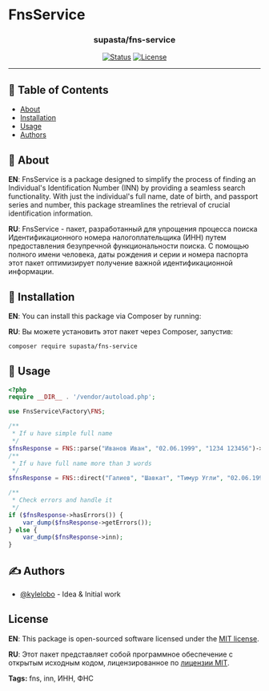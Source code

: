 # FnsService


<h3 align="center">supasta/fns-service</h3>

<div align="center">

[![Status](https://img.shields.io/badge/status-active-success.svg)]()
[![License](https://img.shields.io/badge/license-MIT-blue.svg)](/LICENSE)
</div>

---

## 📝 Table of Contents

- [About](#About)
- [Installation](#installation)
- [Usage](#usage)
- [Authors](#authors)



## 🧐 About <a name = "about"></a>
**EN**:
FnsService is a package designed to simplify the process of finding an Individual's Identification Number (INN) by providing a seamless search functionality. With just the individual's full name, date of birth, and passport series and number, this package streamlines the retrieval of crucial identification information. 

**RU**:
FnsService - пакет, разработанный для упрощения процесса поиска Идентификационного номера налогоплательщика (ИНН) путем предоставления безупречной функциональности поиска. С помощью полного имени человека, даты рождения и серии и номера паспорта этот пакет оптимизирует получение важной идентификационной информации.

## 🔧 Installation <a name = "installation"></a>

**EN**:
You can install this package via Composer by running:

**RU**:
Вы можете установить этот пакет через Composer, запустив:

```bash
composer require supasta/fns-service
```

## 🎈 Usage <a name="usage"></a>
```php
<?php
require __DIR__ . '/vendor/autoload.php';

use FnsService\Factory\FNS;

/**
 * If u have simple full name
 */
$fnsResponse = FNS::parse("Иванов Иван", "02.06.1999", "1234 123456")->getInn();
/**
 * If u have full name more than 3 words
 */
$fnsResponse = FNS::direct("Галиев", "Шавкат", "Тимур Угли", "02.06.1999", "FA123456")->getInn();

/**
 * Check errors and handle it
 */
if ($fnsResponse->hasErrors()) {
    var_dump($fnsResponse->getErrors());
} else {
    var_dump($fnsResponse->inn);
}
```

## ✍️ Authors <a name = "authors"></a>

- [@kylelobo](https://github.com/kylelobo) - Idea & Initial work


## License

**EN**:
This package is open-sourced software licensed under the <a href="https://opensource.org/license/MIT">MIT license</a>.

**RU**:
Этот пакет представляет собой программное обеспечение с открытым исходным кодом, лицензированное по <a href="https://opensource.org/license/MIT">лицензии MIT</a>.

**Tags:** fns, inn, ИНН, ФНС